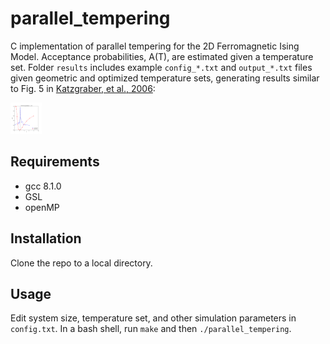 # parallel_tempering

C implementation of parallel tempering for the 2D Ferromagnetic Ising Model.  Acceptance probabilities, A(T), are estimated given a temperature set.  Folder ```results``` includes example ```config_*.txt``` and ```output_*.txt``` files given geometric and optimized temperature sets, generating results similar to Fig. 5 in [Katzgraber, et al., 2006](https://arxiv.org/abs/cond-mat/0602085): 

<img src="results/fig5_reproduction.png" width="50px"/>

## Requirements

- gcc 8.1.0
- GSL
- openMP

## Installation

Clone the repo to a local directory.

## Usage

Edit system size, temperature set, and other simulation parameters in ```config.txt```.  In a bash shell, run ```make``` and then ```./parallel_tempering```. 


